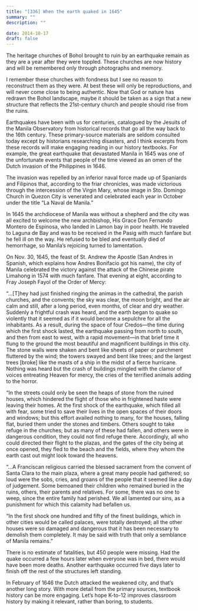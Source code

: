 ```yaml
---
title: "[336] When the earth quaked in 1645"
summary: ""
description: ""

date: 2014-10-17
draft: false
---
```


The heritage churches of Bohol brought to ruin by an earthquake remain as they are a year after they were toppled. These churches are now history and will be remembered only through photographs and memory.

I remember these churches with fondness but I see no reason to reconstruct them as they were. At best these will only be reproductions, and will never come close to being authentic. Now that God or nature has redrawn the Bohol landscape, maybe it should be taken as a sign that a new structure that reflects the 21st-century church and people should rise from the ruins.

Earthquakes have been with us for centuries, catalogued by the Jesuits of the Manila Observatory from historical records that go all the way back to the 16th century.
These primary-source materials are seldom consulted today except by historians researching disasters, and I think excerpts from these records will make engaging reading in our history textbooks. For example, the great earthquake that devastated Manila in 1645 was one of the unfortunate events that people of the time viewed as an omen of the Dutch invasion of the Philippines in 1646.

The invasion was repelled by an inferior naval force made up of Spaniards and Filipinos that, according to the friar chronicles, was made victorious through the intercession of the Virgin Mary, whose image in Sto. Domingo Church in Quezon City is venerated and celebrated each year in October under the title “La Naval de Manila.”

In 1645 the archdiocese of Manila was without a shepherd and the city was all excited to welcome the new archbishop, His Grace Don Fernando Montero de Espinosa, who landed in Lamon bay in poor health. He traveled to Laguna de Bay and was to be received in the Pasig with much fanfare but he fell ill on the way. He refused to be bled and eventually died of hemorrhage, so Manila’s rejoicing turned to lamentation.

On Nov. 30, 1645, the feast of St. Andrew the Apostle (San Andres in Spanish, which explains how Andres Bonifacio got his name), the city of Manila celebrated the victory against the attack of the Chinese pirate Limahong in 1574 with much fanfare. That evening at eight, according to Fray Joseph Fayol of the Order of Mercy:

“…[T]hey had just finished ringing the animas in the cathedral, the parish churches, and the convents; the sky was clear, the moon bright, and the air calm and still, after a long period, even months, of clear and dry weather. Suddenly a frightful crash was heard, and the earth began to quake so violently that it seemed as if it would become a sepulchre for all the inhabitants. As a result, during the space of four Credos—the time during which the first shock lasted, the earthquake passing from north to south, and then from east to west, with a rapid movement—in that brief time it flung to the ground the most beautiful and magnificent buildings in this city. The stone walls were shaken and bent like sheets of paper or parchment fluttered by the wind; the towers swayed and bent like trees; and the largest trees [broke] like the masts of a ship in the midst of a fierce hurricane. Nothing was heard but the crash of buildings mingled with the clamor of voices entreating Heaven for mercy, the cries of the terrified animals adding to the horror.

“In the streets could only be seen the heaps of stone from the ruined houses, which hindered the flight of those who in frightened haste were leaving their homes. At the first shock of the earthquake, which filled all with fear, some tried to save their lives in the open spaces of their doors and windows; but this effort availed nothing to many, for the houses, falling flat, buried them under the stones and timbers. Others sought to take refuge in the churches; but as many of these had fallen, and others were in dangerous condition, they could not find refuge there. Accordingly, all who could directed their flight to the plazas, and the gates of the city being at once opened, they fled to the beach and the fields, where they whom the earth cast out might look toward the heavens.

“…A Franciscan religious carried the blessed sacrament from the convent of Santa Clara to the main plaza, where a great many people had gathered; so loud were the sobs, cries, and groans of the people that it seemed like a day of judgement. Some bemoaned their children who remained buried in the ruins, others, their parents and relatives. For some, there was no one to weep, since the entire family had perished. We all lamented our sins, as a punishment for which this calamity had befallen us.

“In the first shock one hundred and fifty of the finest buildings, which in other cities would be called palaces, were totally destroyed; all the other houses were so damaged and dangerous that it has been necessary to demolish them completely. It may be said with truth that only a semblance of Manila remains.”

There is no estimate of fatalities, but 450 people were missing. Had the quake occurred a few hours later when everyone was in bed, there would have been more deaths. Another earthquake occurred five days later to finish off the rest of the structures left standing.

In February of 1646 the Dutch attacked the weakened city, and that’s another long story. With more detail from the primary sources, textbook history can be more engaging. Let’s hope K-to-12 improves classroom history by making it relevant, rather than boring, to students.
